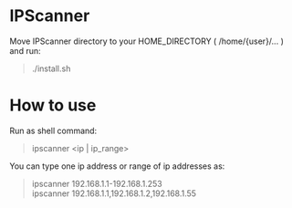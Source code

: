 # IPScanner   
   
  Move IPScanner directory to your HOME_DIRECTORY ( /home/{user}/... ) and run:    
  > ./install.sh

# How to use  
   
   Run as shell command:
   > ipscanner <ip | ip_range>
   
   You can type one ip address or range of ip addresses as:   
   > ipscanner 192.168.1.1-192.168.1.253   
   > ipscanner 192.168.1.1,192.168.1.2,192.168.1.55
